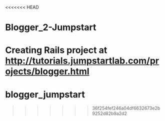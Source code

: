 <<<<<<< HEAD
# Blogger_2-Jumpstart
Creating Rails project at http://tutorials.jumpstartlab.com/projects/blogger.html
=======
# blogger_jumpstart
>>>>>>> 36f254fef246a04df6632673e2b9252d82b9a2d2
